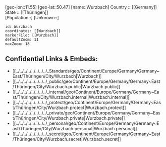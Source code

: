﻿---
location: [50.47,11.55] 
mapzoom: [7,12] 
mapmarker: city 
type: City
tags:
- geo/City


SpocWebEntityId: 35722
isDeleted: false
confidential: public

---
[geo-lon::11.55] 
[geo-lat::50.47] 
[name::Wurzbach] 
Country :: [[Germany]]  
State :: [[Thüringen]]  
[Population::] 
[Unknown::] 


```leaflet
id: Wurzbach
coordinates: [[Wurzbach]] 
markerFile: [[Wurzbach]] 
defaultZoom: 11 
maxZoom: 18
```


## Confidential Links & Embeds: 
- [[../../../../../../../../_Standards/geo/Continent/Europe/Germany/Germany~East/Thüringen/City/Wurzbach|Wurzbach]] 
- [[../../../../../../../../_public/geo/Continent/Europe/Germany/Germany~East/Thüringen/City/Wurzbach.public|Wurzbach.public]] 
- [[../../../../../../../../_internal/geo/Continent/Europe/Germany/Germany~East/Thüringen/City/Wurzbach.internal|Wurzbach.internal]] 
- [[../../../../../../../../_protect/geo/Continent/Europe/Germany/Germany~East/Thüringen/City/Wurzbach.protect|Wurzbach.protect]] 
- [[../../../../../../../../_private/geo/Continent/Europe/Germany/Germany~East/Thüringen/City/Wurzbach.private|Wurzbach.private]] 
- [[../../../../../../../../_personal/geo/Continent/Europe/Germany/Germany~East/Thüringen/City/Wurzbach.personal|Wurzbach.personal]] 
- [[../../../../../../../../_secret/geo/Continent/Europe/Germany/Germany~East/Thüringen/City/Wurzbach.secret|Wurzbach.secret]] 
